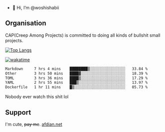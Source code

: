 - 👋 Hi, I’m @woshishabii

## Organisation

CAP(Creep Among Projects) is committed to doing all kinds of bullshit small projects.

[![Top Langs](https://github-readme-stats.vercel.app/api/top-langs/?username=woshishabii&layout=compact)](https://github.com/anuraghazra/github-readme-stats)

[![wakatime](https://wakatime.com/badge/user/34d02784-acc1-4a16-82d7-33fdb53c4ed6.svg)](https://wakatime.com/@34d02784-acc1-4a16-82d7-33fdb53c4ed6)


<!--START_SECTION:waka-->

```txt
Markdown     7 hrs 4 mins    ████████▒░░░░░░░░░░░░░░░░   33.84 %
Other        3 hrs 50 mins   ████▓░░░░░░░░░░░░░░░░░░░░   18.39 %
TOML         3 hrs 36 mins   ████▒░░░░░░░░░░░░░░░░░░░░   17.29 %
YAML         2 hrs 55 mins   ███▒░░░░░░░░░░░░░░░░░░░░░   13.97 %
Dockerfile   1 hr 11 mins    █▒░░░░░░░░░░░░░░░░░░░░░░░   05.73 %
```

<!--END_SECTION:waka-->

Nobody ever watch this shit lol

## Support
I'm cute, ~~pay me~~.
[afdian.net](https://afdian.com/a/woshishabi)

<!---
woshishabii/woshishabii is a ✨ special ✨ repository because its `README.md` (this file) appears on your GitHub profile.
You can click the Preview link to take a look at your changes.
--->
